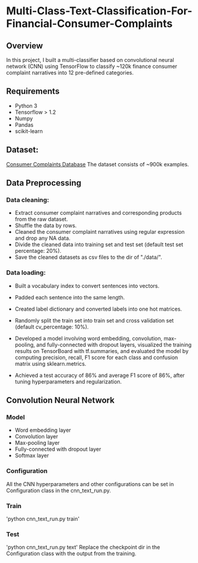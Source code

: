 # Multi-Class-Text-Classification-For-Financial-Consumer-Complaints
## Overview
In this project, I built a multi-classifier based on convolutional neural network (CNN) using TensorFlow to classify ~120k
finance consumer complaint narratives into 12 pre-defined categories.

## Requirements
- Python 3
- Tensorflow > 1.2
- Numpy
- Pandas
- scikit-learn

## Dataset:
[Consumer Complaints Database](https://www.kaggle.com/sebastienverpile/consumercomplaintsdata)
The dataset consists of ~900k examples.

## Data Preprocessing

### Data cleaning:
- Extract consumer complaint narratives and corresponding products from the raw dataset.
- Shuffle the data by rows.
- Cleaned the consumer complaint narratives using regular expression and drop any NA data.
- Divide the cleaned data into training set and test set (default test set percentage: 20%).
- Save the cleaned datasets as csv files to the dir of "./data/".

### Data loading:
- Built a vocabulary index to convert sentences into vectors.
- Padded each sentence into the same length.
- Created label dictionary and converted labels into one hot matrices.
- Randomly split the train set into train set and cross validation set (default cv_percentage: 10%).

- Developed a model involving word embedding, convolution, max-pooling, and fully-connected with dropout
layers, visualized the training results on TensorBoard with tf.summaries, and evaluated the model by computing precision, recall, F1 score for each class and confusion matrix using sklearn.metrics.
- Achieved a test accuracy of 86% and average F1 score of 86%, after tuning hyperparameters and regularization.

## Convolution Neural Network

### Model
- Word embedding layer
- Convolution layer
- Max-pooling layer
- Fully-connected with dropout layer
- Softmax layer

### Configuration
  All the CNN hyperparameters and other configurations can be set in Configuration class in the cnn_text_run.py.

### Train
'python cnn_text_run.py train'
### Test
'python cnn_text_run.py text'
Replace the checkpoint dir in the Configuration class with the output from the training.
